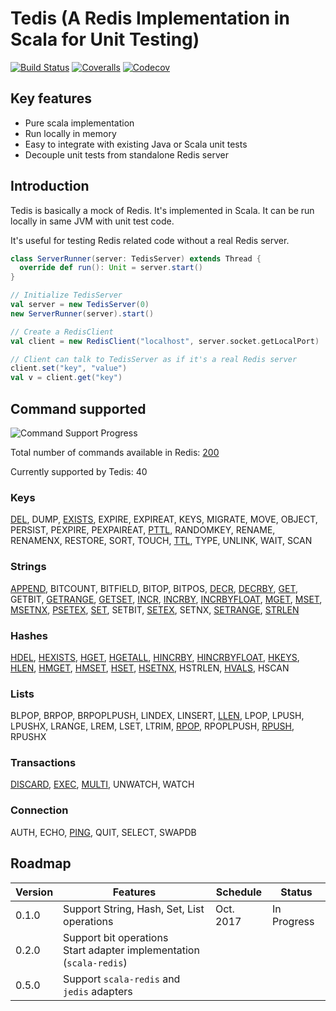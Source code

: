 # Tedis (A Redis Implementation in Scala for Unit Testing)

[![Build Status](https://img.shields.io/travis/dzhg/tedis/master.svg)](https://travis-ci.org/dzhg/tedis)
[![Coveralls](https://img.shields.io/coveralls/dzhg/tedis/master.svg)](https://coveralls.io/github/dzhg/tedis?branch=master)
[![Codecov](https://img.shields.io/codecov/c/github/dzhg/tedis.svg)](https://codecov.io/gh/dzhg/tedis)

## Key features

* Pure scala implementation
* Run locally in memory
* Easy to integrate with existing Java or Scala unit tests
* Decouple unit tests from standalone Redis server

## Introduction

Tedis is basically a mock of Redis. It's implemented in Scala. It can be run locally in same JVM with unit test code.

It's useful for testing Redis related code without a real Redis server.

```Scala
class ServerRunner(server: TedisServer) extends Thread {
  override def run(): Unit = server.start()
}

// Initialize TedisServer
val server = new TedisServer(0)
new ServerRunner(server).start()

// Create a RedisClient
val client = new RedisClient("localhost", server.socket.getLocalPort)

// Client can talk to TedisServer as if it's a real Redis server
client.set("key", "value")
val v = client.get("key")
```

## Command supported

![Command Support Progress](https://img.shields.io/badge/progress-40%2F200-orange.svg)

Total number of commands available in Redis: [200](https://redis.io/commands)

Currently supported by Tedis: 40

### Keys

[DEL](https://redis.io/commands/del), DUMP, [EXISTS](https://redis.io/commands/exists), EXPIRE, EXPIREAT, KEYS, MIGRATE, MOVE, OBJECT, PERSIST, PEXPIRE, PEXPAIREAT, [PTTL](https://redis.io/commands/pttl), RANDOMKEY, RENAME, RENAMENX, RESTORE, SORT, TOUCH, [TTL](https://redis.io/commands/ttl), TYPE, UNLINK, WAIT, SCAN

### Strings

[APPEND](https://redis.io/commands/append), BITCOUNT, BITFIELD, BITOP, BITPOS, [DECR](https://redis.io/commands/decr), [DECRBY](https://redis.io/commands/decrby), [GET](https://redis.io/commands/get), GETBIT, [GETRANGE](https://redis.io/commands/getrange), [GETSET](https://redis.io/commands/getset), [INCR](https://redis.io/commands/incr), [INCRBY](https://redis.io/commands/incrby), [INCRBYFLOAT](https://redis.io/commands/incrbyfloat), [MGET](https://redis.io/commands/mget), [MSET](https://redis.io/commands/mset), [MSETNX](https://redis.io/commands/msetnx), [PSETEX](https://redis.io/commands/psetex), [SET](https://redis.io/commands/set), SETBIT, [SETEX](https://redis.io/commands/setex), SETNX, [SETRANGE](https://redis.io/commands/setrange), [STRLEN](https://redis.io/commands/strlen)

### Hashes

[HDEL](https://redis.io/commands/hdel), [HEXISTS](https://redis.io/commands/hexists), [HGET](https://redis.io/commands/hget), [HGETALL](https://redis.io/commands/hgetall), [HINCRBY](https://redis.io/commands/hincrby), [HINCRBYFLOAT](https://redis.io/commands/hincrbyfloat), [HKEYS](https://redis.io/commands/hkeys), [HLEN](https://redis.io/commands/hlen), [HMGET](https://redis.io/commands/hmget), [HMSET](https://redis.io/commands/hmset), [HSET](https://redis.io/commands/hset), [HSETNX](https://redis.io/commands/hsetnx), HSTRLEN, [HVALS](https://redis.io/commands/hvals), HSCAN

### Lists

BLPOP, BRPOP, BRPOPLPUSH, LINDEX, LINSERT, [LLEN](https://redis.io/commands/llen), LPOP, LPUSH, LPUSHX, LRANGE, LREM, LSET, LTRIM, [RPOP](https://redis.io/commands/rpop), RPOPLPUSH, [RPUSH](https://redis.io/commands/rpush), RPUSHX

### Transactions

[DISCARD](https://redis.io/commands/discard), [EXEC](https://redis.io/commands/exec), [MULTI](https://redis.io/commands/multi), UNWATCH, WATCH

### Connection

AUTH, ECHO, [PING](https://redis.io/commands/ping), QUIT, SELECT, SWAPDB

## Roadmap

| Version | Features                                                                 | Schedule  | Status      |
|---------|--------------------------------------------------------------------------|-----------|-------------|
| 0.1.0   | Support String, Hash, Set, List operations                               | Oct. 2017 | In Progress |
| 0.2.0   | Support bit operations <br/>Start adapter implementation (`scala-redis`) |           |             |
| 0.5.0   | Support `scala-redis` and `jedis` adapters                               |           |             |
